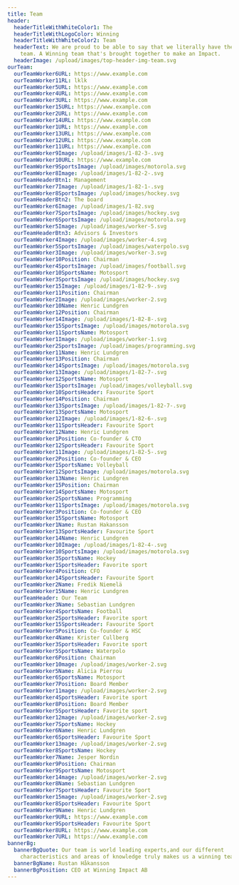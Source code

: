```yaml
---
title: Team
header:
  headerTitleWithWhiteColor1: The
  headerTitleWithLogoColor: Winning
  headerTitleWithWhiteColor2: Team
  headerText: We are proud to be able to say that we literally have the greatest
    team. A Winning team that's brought together to make an Impact.
  headerImage: /upload/images/top-header-img-team.svg
ourTeam:
  ourTeamWorker6URL: https://www.example.com
  ourTeamWorker11RL: lklk
  ourTeamWorker5URL: https://www.example.com
  ourTeamWorker4URL: https://www.example.com
  ourTeamWorker3URL: https://www.example.com
  ourTeamWorker15URL: https://www.example.com
  ourTeamWorker2URL: https://www.example.com
  ourTeamWorker14URL: https://www.example.com
  ourTeamWorker1URL: https://www.example.com
  ourTeamWorker13URL: https://www.example.com
  ourTeamWorker12URL: https://www.example.com
  ourTeamWorker11URL: https://www.example.com
  ourTeamWorker9Image: /upload/images/1-82-3-.svg
  ourTeamWorker10URL: https://www.example.com
  ourTeamWorker9SportsImage: /upload/images/motorola.svg
  ourTeamWorker8Image: /upload/images/1-82-2-.svg
  ourTeamHeaderBtn1: Management
  ourTeamWorker7Image: /upload/images/1-82-1-.svg
  ourTeamWorker8SportsImage: /upload/images/hockey.svg
  ourTeamHeaderBtn2: The board
  ourTeamWorker6Image: /upload/images/1-82.svg
  ourTeamWorker7SportsImage: /upload/images/hockey.svg
  ourTeamWorker6SportsImage: /upload/images/motorola.svg
  ourTeamWorker5Image: /upload/images/worker-5.svg
  ourTeamHeaderBtn3: Advisors & Investors
  ourTeamWorker4Image: /upload/images/worker-4.svg
  ourTeamWorker5SportsImage: /upload/images/waterpolo.svg
  ourTeamWorker3Image: /upload/images/worker-3.svg
  ourTeamWorker10Position: Chairman
  ourTeamWorker4SportsImage: /upload/images/football.svg
  ourTeamWorker10SportsName: Motosport
  ourTeamWorker3SportsImage: /upload/images/hockey.svg
  ourTeamWorker15Image: /upload/images/1-82-9-.svg
  ourTeamWorker11Position: Chairman
  ourTeamWorker2Image: /upload/images/worker-2.svg
  ourTeamWorker10Name: Henric Lundgren
  ourTeamWorker12Position: Chairman
  ourTeamWorker14Image: /upload/images/1-82-8-.svg
  ourTeamWorker15SportsImage: /upload/images/motorola.svg
  ourTeamWorker11SportsName: Motosport
  ourTeamWorker1Image: /upload/images/worker-1.svg
  ourTeamWorker2SportsImage: /upload/images/programming.svg
  ourTeamWorker11Name: Henric Lundgren
  ourTeamWorker13Position: Chairman
  ourTeamWorker14SportsImage: /upload/images/motorola.svg
  ourTeamWorker13Image: /upload/images/1-82-7-.svg
  ourTeamWorker12SportsName: Motosport
  ourTeamWorker1SportsImage: /upload/images/volleyball.svg
  ourTeamWorker10SportsHeader: Favourite Sport
  ourTeamWorker14Position: Chairman
  ourTeamWorker13SportsImage: /upload/images/1-82-7-.svg
  ourTeamWorker13SportsName: Motosport
  ourTeamWorker12Image: /upload/images/1-82-6-.svg
  ourTeamWorker11SportsHeader: Favourite Sport
  ourTeamWorker12Name: Henric Lundgren
  ourTeamWorker1Position: Co-founder & CTO
  ourTeamWorker12SportsHeader: Favourite Sport
  ourTeamWorker11Image: /upload/images/1-82-5-.svg
  ourTeamWorker2Position: Co-founder & CEO
  ourTeamWorker1SportsName: Volleyball
  ourTeamWorker12SportsImage: /upload/images/motorola.svg
  ourTeamWorker13Name: Henric Lundgren
  ourTeamWorker15Position: Chairman
  ourTeamWorker14SportsName: Motosport
  ourTeamWorker2SportsName: Programming
  ourTeamWorker11SportsImage: /upload/images/motorola.svg
  ourTeamWorker3Position: Co-founder & CEO
  ourTeamWorker15SportsName: Motosport
  ourTeamWorker1Name: Rustan Hakansson
  ourTeamWorker13SportsHeader: Favourite Sport
  ourTeamWorker14Name: Henric Lundgren
  ourTeamWorker10Image: /upload/images/1-82-4-.svg
  ourTeamWorker10SportsImage: /upload/images/motorola.svg
  ourTeamWorker3SportsName: Hockey
  ourTeamWorker1SportsHeader: Favorite sport
  ourTeamWorker4Position: CFO
  ourTeamWorker14SportsHeader: Favourite Sport
  ourTeamWorker2Name: Fredik Niemelä
  ourTeamWorker15Name: Henric Lundgren
  ourTeamHeader: Our Team
  ourTeamWorker3Name: Sebastian Lundgren
  ourTeamWorker4SportsName: Football
  ourTeamWorker2SportsHeader: Favorite sport
  ourTeamWorker15SportsHeader: Favourite Sport
  ourTeamWorker5Position: Co-founder & HSC
  ourTeamWorker4Name: Krister Cullberg
  ourTeamWorker3SportsHeader: Favorite sport
  ourTeamWorker5SportsName: Waterpolo
  ourTeamWorker6Position: Chairman
  ourTeamWorker10mage: /upload/images/worker-2.svg
  ourTeamWorker5Name: Alicia Pierrou
  ourTeamWorker6SportsName: Motosport
  ourTeamWorker7Position: Board Member
  ourTeamWorker11mage: /upload/images/worker-2.svg
  ourTeamWorker4SportsHeader: Favorite sport
  ourTeamWorker8Position: Board Member
  ourTeamWorker5SportsHeader: Favorite sport
  ourTeamWorker12mage: /upload/images/worker-2.svg
  ourTeamWorker7SportsName: Hockey
  ourTeamWorker6Name: Henric Lundgren
  ourTeamWorker6SportsHeader: Favourite Sport
  ourTeamWorker13mage: /upload/images/worker-2.svg
  ourTeamWorker8SportsName: Hockey
  ourTeamWorker7Name: Jesper Nordin
  ourTeamWorker9Position: Chairman
  ourTeamWorker9SportsName: Motosport
  ourTeamWorker14mage: /upload/images/worker-2.svg
  ourTeamWorker8Name: Sebastian Lundgren
  ourTeamWorker7SportsHeader: Favourite Sport
  ourTeamWorker15mage: /upload/images/worker-2.svg
  ourTeamWorker8SportsHeader: Favourite Sport
  ourTeamWorker9Name: Henric Lundgren
  ourTeamWorker9URL: https://www.example.com
  ourTeamWorker9SportsHeader: Favourite Sport
  ourTeamWorker8URL: https://www.example.com
  ourTeamWorker7URL: https://www.example.com
bannerBg:
  bannerBgQuote: Our team is world leading experts,and our different
    characteristics and areas of knowledge truly makes us a winning team
  bannerBgName: Rustan Håkansson
  bannerBgPosition: CEO at Winning Impact AB
---
```


